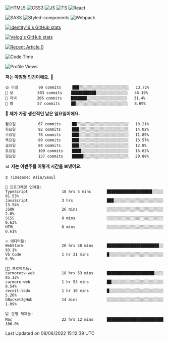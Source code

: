 ![HTML5](https://img.shields.io/badge/html5-E34F26?style=for-the-badge&logo=html5&logoColor=white)
![CSS3](https://img.shields.io/badge/css3-1572B6?style=for-the-badge&logo=css3&logoColor=white)
![JS](https://img.shields.io/badge/javascript-F7DF1E?style=for-the-badge&logo=javascript&logoColor=black)
![TS](https://img.shields.io/badge/typescript-3178C6?style=for-the-badge&logo=typescript&logoColor=white)
![React](https://img.shields.io/badge/react-61DAFB?style=for-the-badge&logo=javascript&logoColor=black)

![SASS](https://img.shields.io/badge/sass-CC6699?style=for-the-badge&logo=sass&logoColor=white)
![Styled-components](https://img.shields.io/badge/styled_components-DB7093?style=for-the-badge&logo=styled-components&logoColor=white)
![Webpack](https://img.shields.io/badge/webpack-8DD6F9?style=for-the-badge&logo=webpack&logoColor=black)

[![identity16's GitHub stats](https://github-readme-stats.vercel.app/api?username=identity16&theme=graywhite&show_icons=true)](https://github.com/anuraghazra/github-readme-stats)

[![Velog's GitHub stats](https://velog-readme-stats.vercel.app/api?name=identity16)](https://velog-readme-stats.vercel.app/api/redirect?name=identity16)

<a target="_blank" href="https://github-readme-medium-recent-article.vercel.app/medium/@identity16/0"><img src="https://github-readme-medium-recent-article.vercel.app/medium/@identity16/0" alt="Recent Article 0"></a>

<!--START_SECTION:waka-->
![Code Time](http://img.shields.io/badge/Code%20Time-0%20secs-blue)

![Profile Views](http://img.shields.io/badge/Profile%20Views-14-blue)

**저는 아침형 인간이에요. 🐤** 

```text
🌞 아침         90 commits     ███░░░░░░░░░░░░░░░░░░░░░░   13.72% 
🌆 낮　         303 commits    ███████████░░░░░░░░░░░░░░   46.19% 
🌃 저녁         206 commits    ███████░░░░░░░░░░░░░░░░░░   31.4% 
🌙 밤　         57 commits     ██░░░░░░░░░░░░░░░░░░░░░░░   8.69%

```
📅 **제가 가장 생산적인 날은 일요일이에요.** 

```text
월요일          67 commits     ██░░░░░░░░░░░░░░░░░░░░░░░   10.21% 
화요일          92 commits     ███░░░░░░░░░░░░░░░░░░░░░░   14.02% 
수요일          78 commits     ███░░░░░░░░░░░░░░░░░░░░░░   11.89% 
목요일          89 commits     ███░░░░░░░░░░░░░░░░░░░░░░   13.57% 
금요일          84 commits     ███░░░░░░░░░░░░░░░░░░░░░░   12.8% 
토요일          109 commits    ████░░░░░░░░░░░░░░░░░░░░░   16.62% 
일요일          137 commits    █████░░░░░░░░░░░░░░░░░░░░   20.88%

```


📊 **저는 이번주를 이렇게 시간을 보냈어요.** 

```text
⌚︎ Timezone: Asia/Seoul

💬 프로그래밍 언어들: 
TypeScript               18 hrs 5 mins       ████████████████████░░░░░   81.53% 
JavaScript               3 hrs               ███░░░░░░░░░░░░░░░░░░░░░░   13.54% 
JSON                     26 mins             ░░░░░░░░░░░░░░░░░░░░░░░░░   2.0% 
SCSS                     8 mins              ░░░░░░░░░░░░░░░░░░░░░░░░░   0.63% 
HTML                     8 mins              ░░░░░░░░░░░░░░░░░░░░░░░░░   0.61%

🔥 에디터들: 
WebStorm                 20 hrs 40 mins      ███████████████████████░░   93.1% 
VS Code                  1 hr 31 mins        █░░░░░░░░░░░░░░░░░░░░░░░░   6.9%

🐱‍💻 프로젝트들: 
carmoretv-web            18 hrs 53 mins      █████████████████████░░░░   85.12% 
carmore-web              1 hr 53 mins        ██░░░░░░░░░░░░░░░░░░░░░░░   8.54% 
recoil-todo              1 hr 10 mins        █░░░░░░░░░░░░░░░░░░░░░░░░   5.26% 
bBucket2gHub             14 mins             ░░░░░░░░░░░░░░░░░░░░░░░░░   1.09%

💻 운영 체제들: 
Mac                      22 hrs 12 mins      █████████████████████████   100.0%

```


 Last Updated on 09/06/2022 15:12:39 UTC
<!--END_SECTION:waka-->

